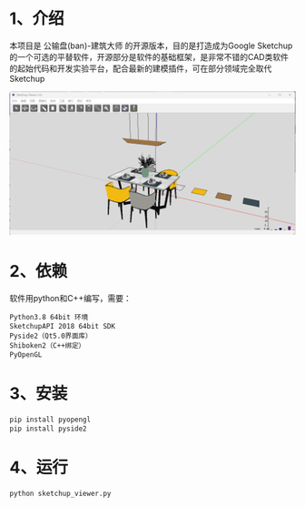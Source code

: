 # 1、介绍

本项目是 公输盘(ban)-建筑大师 的开源版本，目的是打造成为Google Sketchup的一个可选的平替软件，开源部分是软件的基础框架，是非常不错的CAD类软件的起始代码和开发实验平台，配合最新的建模插件，可在部分领域完全取代Sketchup

![设备](https://github.com/lihang185/sketchup_viewer/blob/main/screenshot/view1.png?raw=true)

# 2、依赖
软件用python和C++编写，需要：
```
Python3.8 64bit 环境
SketchupAPI 2018 64bit SDK
Pyside2（Qt5.0界面库）
Shiboken2（C++绑定）
PyOpenGL
```

# 3、安装
```
pip install pyopengl
pip install pyside2
```

# 4、运行
```
python sketchup_viewer.py
```
